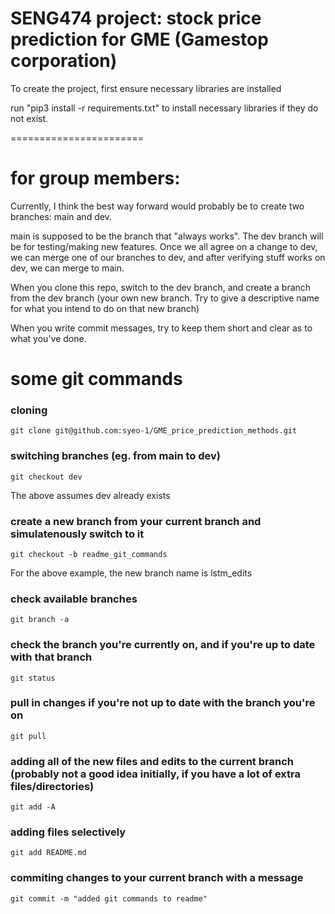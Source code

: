 # SENG474 project: stock price prediction for GME (Gamestop corporation)

To create the project, first ensure necessary libraries are installed

run "pip3 install -r requirements.txt" to install necessary libraries if they do not exist.

=======================

# for group members:

Currently, I think the best way forward would probably be to create two branches: main and dev.

main is supposed to be the branch that "always works". The dev branch will be for testing/making new features. Once we all agree on a change to dev, we can merge one of our branches to dev, and after verifying stuff works on dev, we can merge to main.

When you clone this repo, switch to the dev branch, and create a branch from the dev branch (your own new branch. Try to give a descriptive name for what you intend to do on that new branch)

When you write commit messages, try to keep them short and clear as to what you've done.

# some git commands


### cloning
```
git clone git@github.com:syeo-1/GME_price_prediction_methods.git
```

### switching branches (eg. from main to dev)
```
git checkout dev
```
The above assumes dev already exists

### create a new branch from your current branch and simulatenously switch to it
```
git checkout -b readme_git_commands
```
For the above example, the new branch name is lstm_edits

### check available branches
```
git branch -a
```

### check the branch you're currently on, and if you're up to date with that branch
```
git status
```

### pull in changes if you're not up to date with the branch you're on
```
git pull
```

### adding all of the new files and edits to the current branch (probably not a good idea initially, if you have a lot of extra files/directories)
```
git add -A
```

### adding files selectively
```
git add README.md
```

### commiting changes to your current branch with a message
```
git commit -m "added git commands to readme"
```